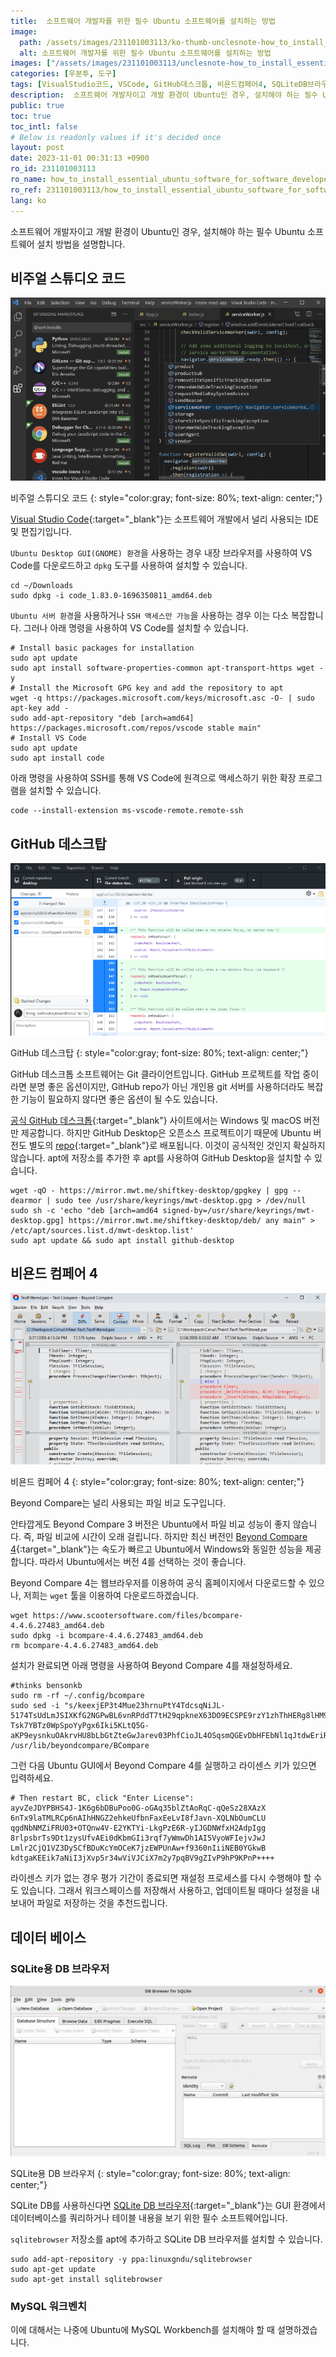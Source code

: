 ```yaml
---
title:  소프트웨어 개발자를 위한 필수 Ubuntu 소프트웨어를 설치하는 방법
image:
  path: /assets/images/231101003113/ko-thumb-unclesnote-how_to_install_essential_ubuntu_software_for_software_developers.png
  alt: 소프트웨어 개발자를 위한 필수 Ubuntu 소프트웨어를 설치하는 방법
images: ["/assets/images/231101003113/unclesnote-how_to_install_essential_ubuntu_software_for_software_developers-visual_studio_code.png", "/assets/images/231101003113/unclesnote-how_to_install_essential_ubuntu_software_for_software_developers-github_desktop.png", "/assets/images/231101003113/unclesnote-how_to_install_essential_ubuntu_software_for_software_developers-beyond_compare_4.png", "/assets/images/231101003113/unclesnote-how_to_install_essential_ubuntu_software_for_software_developers-db_browser_for_sqlite.png"]
categories: [우분투, 도구]
tags: [VisualStudio코드, VSCode, GitHub데스크톱, 비욘드컴페어4, SQLiteDB브라우저, MySQL워크벤치, 우분투, 도구]
description:  소프트웨어 개발자이고 개발 환경이 Ubuntu인 경우, 설치해야 하는 필수 Ubuntu 소프트웨어 설치 방법을 설명합니다.
public: true
toc: true
toc_intl: false
# Below is readonly values if it's decided once
layout: post
date: 2023-11-01 00:31:13 +0900
ro_id: 231101003113
ro_name: how_to_install_essential_ubuntu_software_for_software_developers
ro_ref: 231101003113/how_to_install_essential_ubuntu_software_for_software_developers
lang: ko
---
```

소프트웨어 개발자이고 개발 환경이 Ubuntu인 경우, 설치해야 하는 필수 Ubuntu 소프트웨어 설치 방법을 설명합니다.  
## 비주얼 스튜디오 코드
![비주얼 스튜디오 코드](/assets/images/231101003113/unclesnote-how_to_install_essential_ubuntu_software_for_software_developers-visual_studio_code.png)  

비주얼 스튜디오 코드
{: style="color:gray; font-size: 80%; text-align: center;"}

[Visual Studio Code](https://code.visualstudio.com){:target="_blank"}는 소프트웨어 개발에서 널리 사용되는 IDE 및 편집기입니다.  

`Ubuntu Desktop GUI(GNOME) 환경`을 사용하는 경우 내장 브라우저를 사용하여 VS Code를 다운로드하고 `dpkg` 도구를 사용하여 설치할 수 있습니다.  

```shell
cd ~/Downloads
sudo dpkg -i code_1.83.0-1696350811_amd64.deb
```
`Ubuntu 서버 환경`을 사용하거나 `SSH 액세스만 가능`을 사용하는 경우 이는 다소 복잡합니다. 그러나 아래 명령을 사용하여 VS Code를 설치할 수 있습니다.  

```shell
# Install basic packages for installation
sudo apt update
sudo apt install software-properties-common apt-transport-https wget -y
# Install the Microsoft GPG key and add the repository to apt
wget -q https://packages.microsoft.com/keys/microsoft.asc -O- | sudo apt-key add -
sudo add-apt-repository "deb [arch=amd64] https://packages.microsoft.com/repos/vscode stable main"
# Install VS Code
sudo apt update
sudo apt install code
```
아래 명령을 사용하여 SSH를 통해 VS Code에 원격으로 액세스하기 위한 확장 프로그램을 설치할 수 있습니다.  

```shell
code --install-extension ms-vscode-remote.remote-ssh
```
## GitHub 데스크탑
![GitHub 데스크탑](/assets/images/231101003113/unclesnote-how_to_install_essential_ubuntu_software_for_software_developers-github_desktop.png)  

GitHub 데스크탑
{: style="color:gray; font-size: 80%; text-align: center;"}

GitHub 데스크톱 소프트웨어는 Git 클라이언트입니다. GitHub 프로젝트를 작업 중이라면 분명 좋은 옵션이지만, GitHub repo가 ​​아닌 개인용 git 서버를 사용하더라도 복잡한 기능이 필요하지 않다면 좋은 옵션이 될 수도 있습니다.  

[공식 GitHub 데스크톱](https://desktop.github.com/){:target="_blank"} 사이트에서는 Windows 및 macOS 버전만 제공합니다. 하지만 GitHub Desktop은 오픈소스 프로젝트이기 때문에 Ubuntu 버전도 별도의 [repo](https://github.com/shiftkey/desktop){:target="_blank"}로 배포됩니다. 이것이 공식적인 것인지 확실하지 않습니다. apt에 저장소를 추가한 후 apt를 사용하여 GitHub Desktop을 설치할 수 있습니다.  

```shell
wget -qO - https://mirror.mwt.me/shiftkey-desktop/gpgkey | gpg --dearmor | sudo tee /usr/share/keyrings/mwt-desktop.gpg > /dev/null
sudo sh -c 'echo "deb [arch=amd64 signed-by=/usr/share/keyrings/mwt-desktop.gpg] https://mirror.mwt.me/shiftkey-desktop/deb/ any main" > /etc/apt/sources.list.d/mwt-desktop.list'
sudo apt update && sudo apt install github-desktop
```
## 비욘드 컴페어 4
![비욘드 컴페어 4](/assets/images/231101003113/unclesnote-how_to_install_essential_ubuntu_software_for_software_developers-beyond_compare_4.png)  

비욘드 컴페어 4
{: style="color:gray; font-size: 80%; text-align: center;"}

Beyond Compare는 널리 사용되는 파일 비교 도구입니다.  

안타깝게도 Beyond Compare 3 버전은 Ubuntu에서 파일 비교 성능이 좋지 않습니다. 즉, 파일 비교에 시간이 오래 걸립니다. 하지만 최신 버전인 [Beyond Compare 4](https://www.scootersoftware.com/download){:target="_blank"}는 속도가 빠르고 Ubuntu에서 Windows와 동일한 성능을 제공합니다. 따라서 Ubuntu에서는 버전 4를 선택하는 것이 좋습니다.  

Beyond Compare 4는 웹브라우저를 이용하여 공식 홈페이지에서 다운로드할 수 있으나, 저희는 `wget` 툴을 이용하여 다운로드하겠습니다.  

```shell
wget https://www.scootersoftware.com/files/bcompare-4.4.6.27483_amd64.deb
sudo dpkg -i bcompare-4.4.6.27483_amd64.deb
rm bcompare-4.4.6.27483_amd64.deb
```
설치가 완료되면 아래 명령을 사용하여 Beyond Compare 4를 재설정하세요.  

```shell
#thinks bensonkb
sudo rm -rf ~/.config/bcompare 
sudo sed -i "s/keexjEP3t4Mue23hrnuPtY4TdcsqNiJL-5174TsUdLmJSIXKfG2NGPwBL6vnRPddT7tH29qpkneX63DO9ECSPE9rzY1zhThHERg8lHM9IBFT+rVuiY823aQJuqzxCKIE1bcDqM4wgW01FH6oCBP1G4ub01xmb4BGSUG6ZrjxWHJyNLyIlGvOhoY2HAYzEtzYGwxFZn2JZ66o4RONkXjX0DF9EzsdUef3UAS+JQ+fCYReLawdjEe6tXCv88GKaaPKWxCeaUL9PejICQgRQOLGOZtZQkLgAelrOtehxz5ANOOqCaJgy2mJLQVLM5SJ9Dli909c5ybvEhVmIC0dc9dWH+/N9KmiLVlKMU7RJqnE+WXEEPI1SgglmfmLc1yVH7dqBb9ehOoKG9UE+HAE1YvH1XX2XVGeEqYUY-Tsk7YBTz0WpSpoYyPgx6Iki5KLtQ5G-aKP9eysnkuOAkrvHU8bLbGtZteGwJarev03PhfCioJL4OSqsmQGEvDbHFEbNl1qJtdwEriR+VNZts9vNNLk7UGfeNwIiqpxjk4Mn09nmSd8FhM4ifvcaIbNCRoMPGl6KU12iseSe+w+1kFsLhX+OhQM8WXcWV10cGqBzQE9OqOLUcg9n0krrR3KrohstS9smTwEx9olyLYppvC0p5i7dAx2deWvM1ZxKNs0BvcXGukR+/g" /usr/lib/beyondcompare/BCompare
```
그런 다음 Ubuntu GUI에서 Beyond Compare 4를 실행하고 라이센스 키가 있으면 입력하세요.  

```shell
# Then restart BC, click "Enter License":
ayvZeJDYPBHS4J-1K6g6bDBuPoo0G-oGAq35blZtAoRqC-qQeSz28XAzX
6nTx9laTMLRCp6nAIhHNGZ2ehkeUfbnFaxEeLvI8fJavn-XQLNbOumCLU
qgdNbNMZiFRU03+OTQnw4V-E2YKTYi-LkgPzE6R-yIJGDNWfxH2AdpIgg
8rlpsbrTs9Dt1zysUfvAEi0dKbmGIi3rqf7yWmwDh1AI5VyoWFIejvJwJ
Lmlr2CjQ1VZ3DySCfBDuKcYmOCeK7jzEWPUnAw+f9360nIiiNEB0YGkwB
kdtgaKEEik7aNiI3jXvp5r34wViVJCiX7m2y7pqBV9gZIvP9hP9KPnP++++
```
라이센스 키가 없는 경우 평가 기간이 종료되면 재설정 프로세스를 다시 수행해야 할 수도 있습니다. 그래서 워크스페이스를 저장해서 사용하고, 업데이트될 때마다 설정을 내보내어 파일로 저장하는 것을 추천드립니다.  
## 데이터 베이스
### SQLite용 DB 브라우저
![SQLite용 DB 브라우저](/assets/images/231101003113/unclesnote-how_to_install_essential_ubuntu_software_for_software_developers-db_browser_for_sqlite.png)  

SQLite용 DB 브라우저
{: style="color:gray; font-size: 80%; text-align: center;"}

SQLite DB를 사용하신다면 [SQLite DB 브라우저](https://sqlitebrowser.org/dl/){:target="_blank"}는 GUI 환경에서 데이터베이스를 쿼리하거나 테이블 내용을 보기 위한 필수 소프트웨어입니다.  

`sqlitebrowser` 저장소를 apt에 추가하고 SQLite DB 브라우저를 설치할 수 있습니다.  

```shell
sudo add-apt-repository -y ppa:linuxgndu/sqlitebrowser
sudo apt-get update
sudo apt-get install sqlitebrowser
```
### MySQL 워크벤치
이에 대해서는 나중에 Ubuntu에 MySQL Workbench를 설치해야 할 때 설명하겠습니다.  
